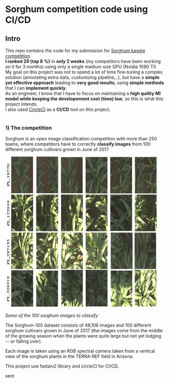 # Sorghum competition code using CI/CD
## Intro


This repo contains the code for my submission for [Sorghum kaggle competition](https://www.kaggle.com/competitions/sorghum-id-fgvc-9 "Link to the sorghum image classification competition"). <br> 
**I ranked 29 (top 8 %)** in **only 2 weeks** (my competitors have been working on it for 3 months) using only a single medium size GPU (Nvidia 1080 TI) <br>
My goal on this project was not to spend a lot of time fine-tuning a complex solution (annotating extra data, customizing pipeline,..), but have a **simple yet effective approach** leading to **very good results**, using **simple methods** that I can **implement quickly**. <br>
As an engineer, I know that I have to focus on maintaining a **high quility Ml model while keeping the developement cost (time) low**, so this is what this project intends. <br>
I also used [CircleCI](https://circleci ) as a **CI/CD** tool on this project. <br><br>


### 1) The competition

Sorghum is an open image classification competition with more than 250 teams, where competitors have to correctly **classify images** from 100 different sorghum cultivars grown in June of 2017 

<a href="url"><img src="./markdown_images/kaggke_100.png" height="480" width="480"></a><br>

*Some of the 100 sorghum images to classify*

The Sorghum-100 dataset consists of 48,106 images and 100 different sorghum cultivars grown in June of 2017 (the images come from the middle of the growing season when the plants were quite large but not yet lodging -- or falling over).

Each image is taken using an RGB spectral camera taken from a vertical view of the sorghum plants in the TERRA-REF field in Arizona.


This project use fastaiv2 library and circleCI for CI/CD.

sent

